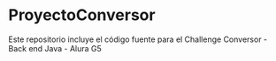 # ProyectoConversor
Este repositorio incluye el código fuente para el Challenge Conversor - Back end Java - Alura G5
